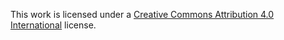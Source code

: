This work is licensed under a <a href="http://creativecommons.org/licenses/by/4.0/">Creative Commons Attribution 4.0 International</a> license.
